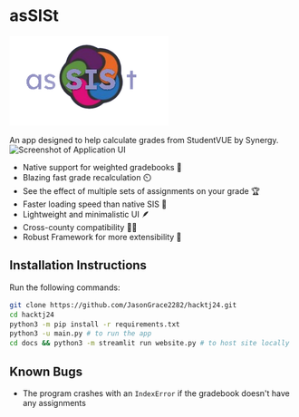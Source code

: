 # asSISt
![Logo](assist_logo.png)

An app designed to help calculate grades from StudentVUE by Synergy.
![Screenshot of Application UI](https://github.com/JasonGrace2282/hacktj24/assets/110117391/b245847e-a2d9-4924-a892-d26c84063c45)


- Native support for weighted gradebooks 💪
- Blazing fast grade recalculation ⏲️
- See the effect of multiple sets of assignments on your grade 🏆
- Faster loading speed than native SIS 🏃
- Lightweight and minimalistic UI 🪶
- Cross-county compatibility 🤝🏻
- Robust Framework for more extensibility 🤖

## Installation Instructions

Run the following commands:
```bash
git clone https://github.com/JasonGrace2282/hacktj24.git
cd hacktj24
python3 -m pip install -r requirements.txt
python3 -u main.py # to run the app
cd docs && python3 -m streamlit run website.py # to host site locally
```

## Known Bugs
- The program crashes with an `IndexError` if the gradebook doesn't have any assignments
